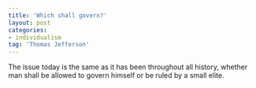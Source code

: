 ```yaml
---
title: 'Which shall govern?'
layout: post
categories:
- individualism
tag: 'Thomas Jefferson'
---
```


The issue today is the same as it has been throughout all history, whether man shall be allowed to govern himself or be ruled by a small elite.